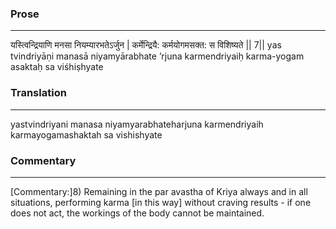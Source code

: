 ### Prose 
 --- 
यस्त्विन्द्रियाणि मनसा नियम्यारभतेऽर्जुन |
कर्मेन्द्रियै: कर्मयोगमसक्त: स विशिष्यते || 7||
yas tvindriyāṇi manasā niyamyārabhate ’rjuna
karmendriyaiḥ karma-yogam asaktaḥ sa viśhiṣhyate

### Translation 
 --- 
yastvindriyani manasa niyamyarabhateharjuna karmendriyaih karmayogamashaktah sa vishishyate

### Commentary 
 --- 
[Commentary:]8) Remaining in the par avastha of Kriya always and in all situations, performing karma [in this way] without craving results - if one does not act, the workings of the body cannot be maintained.